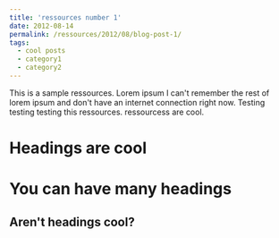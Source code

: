 ```yaml
---
title: 'ressources number 1'
date: 2012-08-14
permalink: /ressources/2012/08/blog-post-1/
tags:
  - cool posts
  - category1
  - category2
---
```


This is a sample ressources. Lorem ipsum I can't remember the rest of lorem ipsum and don't have an internet connection right now. Testing testing testing this ressources. ressourcess are cool.

Headings are cool
======

You can have many headings
======

Aren't headings cool?
------